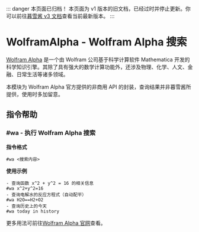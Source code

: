::: danger 本页面已归档！
本页面为 v1 版本的旧文档，已经过时并停止更新。你可以前往[暮雪酱 v3 文档](../v3/)查看当前最新版本。
:::

# WolframAlpha - Wolfram Alpha 搜索

[Wolfram Alpha](https://www.wolframalpha.com/) 是一个由 Wolfram 公司基于科学计算软件 Mathematica 开发的科学知识引擎。其除了具有强大的数学计算功能外，还涉及物理、化学、人文、金融、日常生活等诸多领域。

本模块为 Wolfram Alpha 官方提供的非商用 API 的封装，查询结果并非暮雪酱所提供，使用时多加留意。

## 指令帮助

### #wa - 执行 Wolfram Alpha 搜索

**指令格式**

```
#wa <搜索内容>
```

**使用示例**

```
- 查询函数 x^2 + y^2 = 16 的相关信息
#wa x^2+y^2=16
- 查询电解水的反应方程式（自动配平）
#wa H2O==H2+O2
- 查询历史上的今天
#wa today in history
```

更多用法可前往[Wolfram Alpha 官网](https://www.wolframalpha.com/)查看。
